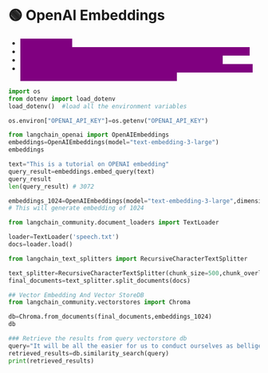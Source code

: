 # 🟢 OpenAI Embeddings

* <mark style="color:purple;background-color:purple;">**This is paid API**</mark>
* <mark style="color:purple;background-color:purple;">**OpenAI ⇒ Playground ⇒ Embedding ⇒ to see available embeddings**</mark>
* <mark style="color:purple;background-color:purple;">**We use embeddings.embed\_query ⇒ to create embeddings**</mark>
* <mark style="color:purple;background-color:purple;">**Chroma.from\_documents ⇒ to create from document chunks, in this we need to pass embedding as well as chunks**</mark>

```python
import os
from dotenv import load_dotenv
load_dotenv()  #load all the environment variables

os.environ["OPENAI_API_KEY"]=os.getenv("OPENAI_API_KEY")

from langchain_openai import OpenAIEmbeddings
embeddings=OpenAIEmbeddings(model="text-embedding-3-large")
embeddings

text="This is a tutorial on OPENAI embedding"
query_result=embeddings.embed_query(text)
query_result
len(query_result) # 3072

embeddings_1024=OpenAIEmbeddings(model="text-embedding-3-large",dimensions=1024) 
# This will generate embedding of 1024

from langchain_community.document_loaders import TextLoader

loader=TextLoader('speech.txt')
docs=loader.load()

from langchain_text_splitters import RecursiveCharacterTextSplitter

text_splitter=RecursiveCharacterTextSplitter(chunk_size=500,chunk_overlap=50)
final_documents=text_splitter.split_documents(docs)

## Vector Embedding And Vector StoreDB
from langchain_community.vectorstores import Chroma

db=Chroma.from_documents(final_documents,embeddings_1024)
db

### Retrieve the results from query vectorstore db
query="It will be all the easier for us to conduct ourselves as belligerents"
retrieved_results=db.similarity_search(query)
print(retrieved_results)
```
